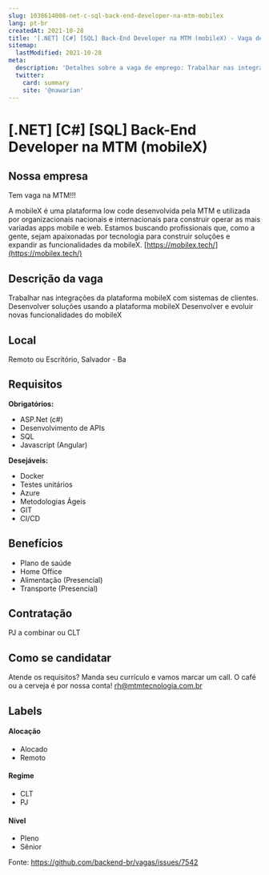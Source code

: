 ```yaml
---
slug: 1038614008-net-c-sql-back-end-developer-na-mtm-mobilex
lang: pt-br
createdAt: 2021-10-28
title: '[.NET] [C#] [SQL] Back-End Developer na MTM (mobileX) - Vaga de Emprego'
sitemap:
  lastModified: 2021-10-28
meta:
  description: 'Detalhes sobre a vaga de emprego: Trabalhar nas integrações da plataforma mobileX com sistemas de clientes. Desenvolver soluções usando a plataforma mobileX Desenvolver e evoluir novas funcionalidades do mobileX'
  twitter:
    card: summary
    site: '@nawarian'
---
```


# [.NET] [C#] [SQL] Back-End Developer na MTM (mobileX)

## Nossa empresa

Tem vaga na MTM!!!

A mobileX é uma plataforma low code desenvolvida pela MTM e utilizada por organizacionais nacionais e internacionais para construir operar as mais variadas apps mobile e web. Estamos buscando profissionais que, como a gente, sejam apaixonadas por tecnologia para construir soluções e expandir as funcionalidades da mobileX.
[https://mobilex.tech/](https://mobilex.tech/)

## Descrição da vaga

Trabalhar nas integrações da plataforma mobileX com sistemas de clientes. 
Desenvolver soluções usando a plataforma mobileX
Desenvolver e evoluir novas funcionalidades do mobileX

## Local

Remoto ou Escritório, Salvador - Ba

## Requisitos

**Obrigatórios:**
- ASP.Net (c#)
- Desenvolvimento de APIs
- SQL
- Javascript (Angular)

**Desejáveis:**
- Docker
- Testes unitários
- Azure
- Metodologias Ágeis
- GIT
- CI/CD

## Benefícios

- Plano de saúde
- Home Office
- Alimentação (Presencial)
- Transporte (Presencial)

## Contratação

PJ a combinar ou CLT 

## Como se candidatar

Atende os requisitos? Manda seu currículo e vamos marcar um call. O café ou a cerveja é por nossa conta!
rh@mtmtecnologia.com.br

## Labels
#### Alocação
- Alocado
- Remoto

#### Regime
- CLT
- PJ

#### Nível
- Pleno
- Sênior

Fonte: https://github.com/backend-br/vagas/issues/7542